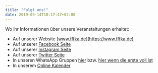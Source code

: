 ```yaml
---
title: "Folgt uns!"
date: 2019-09-14T10:17:47+02:00
---
```

Wo ihr Informationen über unsere Veranstaltungen erhaltet:

* Auf unserer Website [www.fffka.de](https://www.fffka.de)
* Auf unserer [Facebook Seite](https://www.facebook.com/fridaysforfuture.ka)
* Auf unserer [Instagram Seite](https://www.instagram.com/fridaysforfuture_ka)
* Auf unserer [Twitter Seite](https://www.twitter.com/FFF_Karlsruhe)
* In unseren WhatsApp Gruppen [hier](https://chat.whatsapp.com/HqqMTSUYSix9FfDBqnk3Nf) bzw. [hier wenn die erste voll ist](https://chat.whatsapp.com/EYrMdITziWG3Rb1Yft7DI7)
* In unserem [Online Kalender](https://www.fffka.de/kalender)

